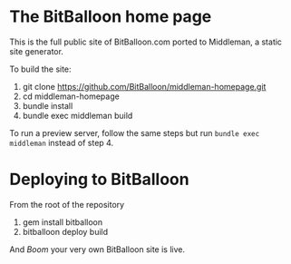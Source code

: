 # The BitBalloon home page

This is the full public site of BitBalloon.com ported to Middleman, a static site generator.

To build the site:

1. git clone https://github.com/BitBalloon/middleman-homepage.git
2. cd middleman-homepage
3. bundle install
4. bundle exec middleman build

To run a preview server, follow the same steps but run `bundle exec middleman` instead of step 4.

# Deploying to BitBalloon

From the root of the repository

1. gem install bitballoon
2. bitballoon deploy build

And *Boom* your very own BitBalloon site is live.